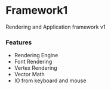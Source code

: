 # Framework1
Rendering and Application framework v1

### Features
- Rendering Engine
- Font Rendering
- Vertex Rendering
- Vector Math
- IO from keyboard and mouse
